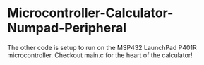# Microcontroller-Calculator-Numpad-Peripheral

The other code is setup to run on the MSP432 LaunchPad P401R microcontroller. Checkout main.c for the heart of the calculator!
